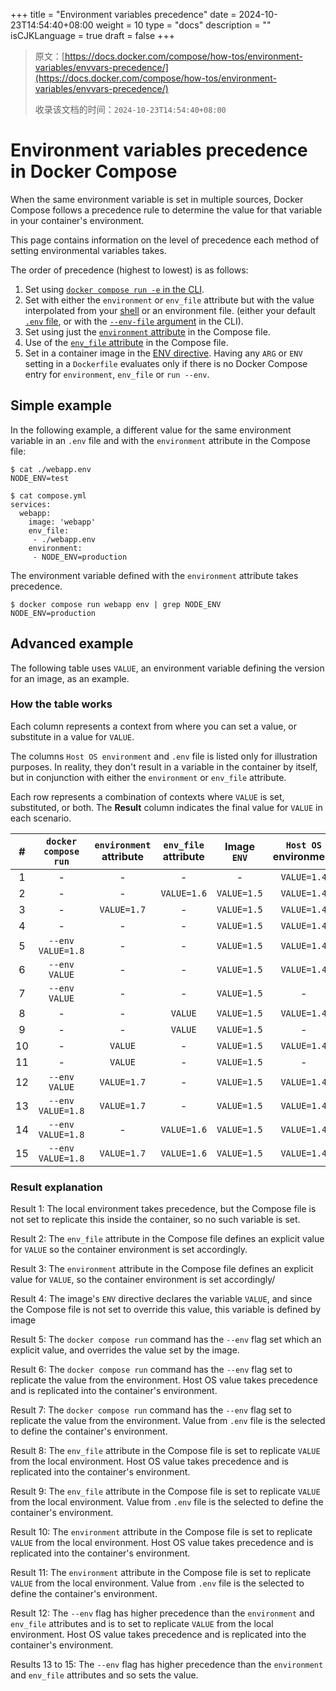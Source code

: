 +++
title = "Environment variables precedence"
date = 2024-10-23T14:54:40+08:00
weight = 10
type = "docs"
description = ""
isCJKLanguage = true
draft = false
+++

> 原文：[https://docs.docker.com/compose/how-tos/environment-variables/envvars-precedence/](https://docs.docker.com/compose/how-tos/environment-variables/envvars-precedence/)
>
> 收录该文档的时间：`2024-10-23T14:54:40+08:00`

# Environment variables precedence in Docker Compose

When the same environment variable is set in multiple sources, Docker Compose follows a precedence rule to determine the value for that variable in your container's environment.

This page contains information on the level of precedence each method of setting environmental variables takes.

The order of precedence (highest to lowest) is as follows:

1. Set using [`docker compose run -e` in the CLI](https://docs.docker.com/compose/how-tos/environment-variables/set-environment-variables/#set-environment-variables-with-docker-compose-run---env).
2. Set with either the `environment` or `env_file` attribute but with the value interpolated from your [shell](https://docs.docker.com/compose/how-tos/environment-variables/variable-interpolation/#substitute-from-the-shell) or an environment file. (either your default [`.env` file](https://docs.docker.com/compose/how-tos/environment-variables/variable-interpolation/#env-file), or with the [`--env-file` argument](https://docs.docker.com/compose/how-tos/environment-variables/variable-interpolation/#substitute-with---env-file) in the CLI).
3. Set using just the [`environment` attribute](https://docs.docker.com/compose/how-tos/environment-variables/set-environment-variables/#use-the-environment-attribute) in the Compose file.
4. Use of the [`env_file` attribute](https://docs.docker.com/compose/how-tos/environment-variables/set-environment-variables/#use-the-env_file-attribute) in the Compose file.
5. Set in a container image in the [ENV directive](https://docs.docker.com/reference/dockerfile/#env). Having any `ARG` or `ENV` setting in a `Dockerfile` evaluates only if there is no Docker Compose entry for `environment`, `env_file` or `run --env`.

## Simple example

In the following example, a different value for the same environment variable in an `.env` file and with the `environment` attribute in the Compose file:



```console
$ cat ./webapp.env
NODE_ENV=test

$ cat compose.yml
services:
  webapp:
    image: 'webapp'
    env_file:
     - ./webapp.env
    environment:
     - NODE_ENV=production
```

The environment variable defined with the `environment` attribute takes precedence.



```console
$ docker compose run webapp env | grep NODE_ENV
NODE_ENV=production
```

## Advanced example

The following table uses `VALUE`, an environment variable defining the version for an image, as an example.

### How the table works

Each column represents a context from where you can set a value, or substitute in a value for `VALUE`.

The columns `Host OS environment` and `.env` file is listed only for illustration purposes. In reality, they don't result in a variable in the container by itself, but in conjunction with either the `environment` or `env_file` attribute.

Each row represents a combination of contexts where `VALUE` is set, substituted, or both. The **Result** column indicates the final value for `VALUE` in each scenario.

|  #   | `docker compose run` | `environment` attribute | `env_file` attribute | Image `ENV` | `Host OS` environment | `.env` file |      |     Result      |
| :--: | :------------------: | :---------------------: | :------------------: | :---------: | :-------------------: | :---------: | :--: | :-------------: |
|  1   |          -           |            -            |          -           |      -      |      `VALUE=1.4`      | `VALUE=1.3` |      |        -        |
|  2   |          -           |            -            |     `VALUE=1.6`      | `VALUE=1.5` |      `VALUE=1.4`      |      -      |      | **`VALUE=1.6`** |
|  3   |          -           |       `VALUE=1.7`       |          -           | `VALUE=1.5` |      `VALUE=1.4`      |      -      |      | **`VALUE=1.7`** |
|  4   |          -           |            -            |          -           | `VALUE=1.5` |      `VALUE=1.4`      | `VALUE=1.3` |      | **`VALUE=1.5`** |
|  5   |  `--env VALUE=1.8`   |            -            |          -           | `VALUE=1.5` |      `VALUE=1.4`      | `VALUE=1.3` |      | **`VALUE=1.8`** |
|  6   |    `--env VALUE`     |            -            |          -           | `VALUE=1.5` |      `VALUE=1.4`      | `VALUE=1.3` |      | **`VALUE=1.4`** |
|  7   |    `--env VALUE`     |            -            |          -           | `VALUE=1.5` |           -           | `VALUE=1.3` |      | **`VALUE=1.3`** |
|  8   |          -           |            -            |       `VALUE`        | `VALUE=1.5` |      `VALUE=1.4`      | `VALUE=1.3` |      | **`VALUE=1.4`** |
|  9   |          -           |            -            |       `VALUE`        | `VALUE=1.5` |           -           | `VALUE=1.3` |      | **`VALUE=1.3`** |
|  10  |          -           |         `VALUE`         |          -           | `VALUE=1.5` |      `VALUE=1.4`      | `VALUE=1.3` |      | **`VALUE=1.4`** |
|  11  |          -           |         `VALUE`         |          -           | `VALUE=1.5` |           -           | `VALUE=1.3` |      | **`VALUE=1.3`** |
|  12  |    `--env VALUE`     |       `VALUE=1.7`       |          -           | `VALUE=1.5` |      `VALUE=1.4`      | `VALUE=1.3` |      | **`VALUE=1.4`** |
|  13  |  `--env VALUE=1.8`   |       `VALUE=1.7`       |          -           | `VALUE=1.5` |      `VALUE=1.4`      | `VALUE=1.3` |      | **`VALUE=1.8`** |
|  14  |  `--env VALUE=1.8`   |            -            |     `VALUE=1.6`      | `VALUE=1.5` |      `VALUE=1.4`      | `VALUE=1.3` |      | **`VALUE=1.8`** |
|  15  |  `--env VALUE=1.8`   |       `VALUE=1.7`       |     `VALUE=1.6`      | `VALUE=1.5` |      `VALUE=1.4`      | `VALUE=1.3` |      | **`VALUE=1.8`** |

### Result explanation

Result 1: The local environment takes precedence, but the Compose file is not set to replicate this inside the container, so no such variable is set.

Result 2: The `env_file` attribute in the Compose file defines an explicit value for `VALUE` so the container environment is set accordingly.

Result 3: The `environment` attribute in the Compose file defines an explicit value for `VALUE`, so the container environment is set accordingly/

Result 4: The image's `ENV` directive declares the variable `VALUE`, and since the Compose file is not set to override this value, this variable is defined by image

Result 5: The `docker compose run` command has the `--env` flag set which an explicit value, and overrides the value set by the image.

Result 6: The `docker compose run` command has the `--env` flag set to replicate the value from the environment. Host OS value takes precedence and is replicated into the container's environment.

Result 7: The `docker compose run` command has the `--env` flag set to replicate the value from the environment. Value from `.env` file is the selected to define the container's environment.

Result 8: The `env_file` attribute in the Compose file is set to replicate `VALUE` from the local environment. Host OS value takes precedence and is replicated into the container's environment.

Result 9: The `env_file` attribute in the Compose file is set to replicate `VALUE` from the local environment. Value from `.env` file is the selected to define the container's environment.

Result 10: The `environment` attribute in the Compose file is set to replicate `VALUE` from the local environment. Host OS value takes precedence and is replicated into the container's environment.

Result 11: The `environment` attribute in the Compose file is set to replicate `VALUE` from the local environment. Value from `.env` file is the selected to define the container's environment.

Result 12: The `--env` flag has higher precedence than the `environment` and `env_file` attributes and is to set to replicate `VALUE` from the local environment. Host OS value takes precedence and is replicated into the container's environment.

Results 13 to 15: The `--env` flag has higher precedence than the `environment` and `env_file` attributes and so sets the value.
